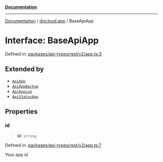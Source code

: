 [**Documentation**](../../README.md)

***

[Documentation](../../packages.md) / [discloud.app](../README.md) / BaseApiApp

# Interface: BaseApiApp

Defined in: [packages/api-types/rest/v2/app.ts:3](https://github.com/discloud/discloud.app/blob/ff86a7704bdfa4b9011141068419f0a48ab50b8b/packages/api-types/rest/v2/app.ts#L3)

## Extended by

- [`ApiApp`](ApiApp.md)
- [`ApiAppBackup`](ApiAppBackup.md)
- [`ApiAppLog`](ApiAppLog.md)
- [`ApiStatusApp`](ApiStatusApp.md)

## Properties

### id

> **id**: `string`

Defined in: [packages/api-types/rest/v2/app.ts:7](https://github.com/discloud/discloud.app/blob/ff86a7704bdfa4b9011141068419f0a48ab50b8b/packages/api-types/rest/v2/app.ts#L7)

Your app id
